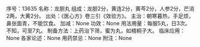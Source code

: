 序号：13635
名称：龙胆丸
组成：龙胆2分，黄连2分，黄芩2分，人参2分，芒消2两，大黄2分。
出处：《医心方》卷三引《效验方》。
主治：朝寒暮热，手足烦，鼻张面青，不能饮食。
加减：None
功效：None
用法用量：每服5丸，日3次。不知，可至7丸。
制备方法：上药治下筛，蜜为丸，如梧桐子大。
临床应用：None
各家论述：None
用药禁忌：None
附注：None
